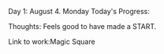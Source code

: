 Day 1: August 4. Monday
Today's Progress: 

Thoughts: Feels good to have made a START.

Link to work:Magic Square